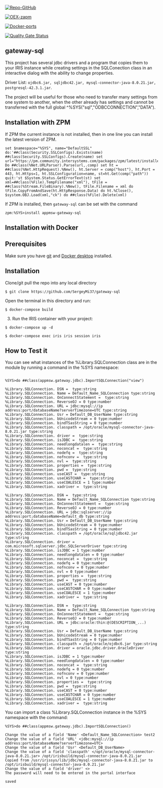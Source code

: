 [![Repo-GitHub](https://img.shields.io/badge/dynamic/xml?color=gold&label=GitHub%20module.xml&prefix=ver.&query=%2F%2FVersion&url=https%3A%2F%2Fraw.githubusercontent.com%2Fsergeymi37%2Fgateway-sql%2Fmaster%2Fmodule.xml)](https://raw.githubusercontent.com/sergeymi37/gateway-sql/master/module.xml)
 
[![OEX-zapm](https://img.shields.io/badge/dynamic/json?url=https:%2F%2Fpm.community.intersystems.com%2Fpackages%2Fappmsw-gateway-sql%2F&label=ZPM-pm.community.intersystems.com&query=$.version&color=green&prefix=appmsw-gateway-sql)](https://openexchange.intersystems.com/package/gateway-sql)
 
[![Docker-ports](https://img.shields.io/badge/dynamic/yaml?color=blue&label=docker-compose&prefix=ports%20-%20&query=%24.services.iris.ports&url=https%3A%2F%2Fraw.githubusercontent.com%2Fsergeymi37%2Fgateway-sql%2Fmaster%2Fdocker-compose.yml)](https://raw.githubusercontent.com/sergeymi37/gateway-sql/master/docker-compose.yml)
 
 [![Quality Gate Status](https://community.objectscriptquality.com/api/project_badges/measure?project=intersystems_iris_community%2Fgateway-sql&metric=alert_status)](https://community.objectscriptquality.com/dashboard?id=intersystems_iris_community%2Fgateway-sql)
 
## gateway-sql
This project has several jdbc drivers and a program that copies them to your IRIS instance while creating settings in the SQLConection class in an interactive dialog with the ability to change properties.

Driver List: `ojdbc6.jar, sqljdbc42.jar, mysql-connector-java-8.0.21.jar, postgresql-42.3.1.jar`.

The project will be useful for those who need to transfer many settings from one system to another, when the other already has settings and cannot be transferred with the full global ^%SYS("sql","ODBCCONNECTION","DATA").

## Installation with ZPM

If ZPM the current instance is not installed, then in one line you can install the latest version of ZPM.
```
set $namespace="%SYS", name="DefaultSSL" do:'##class(Security.SSLConfigs).Exists(name) ##class(Security.SSLConfigs).Create(name) set url="https://pm.community.intersystems.com/packages/zpm/latest/installer" Do ##class(%Net.URLParser).Parse(url,.comp) set ht = ##class(%Net.HttpRequest).%New(), ht.Server = comp("host"), ht.Port = 443, ht.Https=1, ht.SSLConfiguration=name, st=ht.Get(comp("path")) quit:'st $System.Status.GetErrorText(st) set xml=##class(%File).TempFilename("xml"), tFile = ##class(%Stream.FileBinary).%New(), tFile.Filename = xml do tFile.CopyFromAndSave(ht.HttpResponse.Data) do ht.%Close(), $system.OBJ.Load(xml,"ck") do ##class(%File).Delete(xml)
```
If ZPM is installed, then `gateway-sql` can be set with the command
```
zpm:%SYS>install appmsw-gateway-sql
```
## Installation with Docker

## Prerequisites
Make sure you have [git](https://git-scm.com/book/en/v2/Getting-Started-Installing-Git) and [Docker desktop](https://www.docker.com/products/docker-desktop) installed.

## Installation
Clone/git pull the repo into any local directory

```
$ git clone https://github.com/SergeyMi37/gateway-sql
```

Open the terminal in this directory and run:

```
$ docker-compose build
```

3. Run the IRIS container with your project:

```
$ docker-compose up -d

$ docker-compose exec iris iris session iris
```

## How to Test it

You can see what instances of the %Library.SQLConnection class are in the module by running a command in the %SYS namespace:

```

%SYS>do ##class(appmsw.gateway.jdbc).ImportSQLConnection("view")

%Library.SQLConnection. DSN =  type:string
%Library.SQLConnection. Name = Default_Name_SQLConnection type:string
%Library.SQLConnection. OnConnectStatement =  type:string
%Library.SQLConnection. ReverseOJ = 0 type:number
%Library.SQLConnection. URL = jdbc:mysql://ip address:port/databaseName?serverTimezone=UTC type:string
%Library.SQLConnection. Usr = Default_DB_UserName type:string
%Library.SQLConnection. bUnicodeStream = 0 type:number
%Library.SQLConnection. bindTSasString = 0 type:number
%Library.SQLConnection. classpath = /opt/oracle/mysql-connector-java-8.0.21.jar type:string
%Library.SQLConnection. driver =  type:string
%Library.SQLConnection. isJDBC =  type:string
%Library.SQLConnection. needlongdatalen =  type:string
%Library.SQLConnection. noconcat =  type:string
%Library.SQLConnection. nodefq =  type:string
%Library.SQLConnection. nofnconv =  type:string
%Library.SQLConnection. nvl =  type:string
%Library.SQLConnection. properties =  type:string
%Library.SQLConnection. pwd =  type:string
%Library.SQLConnection. useCAST =  type:string
%Library.SQLConnection. useCASTCHAR =  type:string
%Library.SQLConnection. useCOALESCE = 1 type:number
%Library.SQLConnection. xadriver =  type:string

%Library.SQLConnection. DSN =  type:string
%Library.SQLConnection. Name = Default_Name_SQLConnection type:string
%Library.SQLConnection. OnConnectStatement =  type:string
%Library.SQLConnection. ReverseOJ = 0 type:number
%Library.SQLConnection. URL = jdbc:sqlserver://ip address:port;databaseName=default_db type:string
%Library.SQLConnection. Usr = Default_DB_UserName type:string
%Library.SQLConnection. bUnicodeStream = 0 type:number
%Library.SQLConnection. bindTSasString = 0 type:number
%Library.SQLConnection. classpath = /opt/oracle/sqljdbc42.jar type:string
%Library.SQLConnection. driver = com.microsoft.sqlserver.jdbc.SQLServerDriver type:string
%Library.SQLConnection. isJDBC = 1 type:number
%Library.SQLConnection. needlongdatalen = 0 type:number
%Library.SQLConnection. noconcat =  type:string
%Library.SQLConnection. nodefq = 0 type:number
%Library.SQLConnection. nofnconv = 0 type:number
%Library.SQLConnection. nvl = 0 type:number
%Library.SQLConnection. properties =  type:string
%Library.SQLConnection. pwd =  type:string
%Library.SQLConnection. useCAST = 0 type:number
%Library.SQLConnection. useCASTCHAR = 0 type:number
%Library.SQLConnection. useCOALESCE = 1 type:number
%Library.SQLConnection. xadriver =  type:string

%Library.SQLConnection. DSN =  type:string
%Library.SQLConnection. Name = Default_Name_SQLConnection type:string
%Library.SQLConnection. OnConnectStatement =  type:string
%Library.SQLConnection. ReverseOJ = 0 type:number
%Library.SQLConnection. URL = jdbc:oracle:thin:@(DESCRIPTION_...) type:string
%Library.SQLConnection. Usr = Default_DB_UserName type:string
%Library.SQLConnection. bUnicodeStream = 0 type:number
%Library.SQLConnection. bindTSasString = 0 type:number
%Library.SQLConnection. classpath = /opt/oracle/ojdbc6.jar type:string
%Library.SQLConnection. driver = oracle.jdbc.driver.OracleDriver type:string
%Library.SQLConnection. isJDBC = 1 type:number
%Library.SQLConnection. needlongdatalen = 0 type:number
%Library.SQLConnection. noconcat =  type:string
%Library.SQLConnection. nodefq = 0 type:number
%Library.SQLConnection. nofnconv = 0 type:number
%Library.SQLConnection. nvl = 0 type:number
%Library.SQLConnection. properties =  type:string
%Library.SQLConnection. pwd =  type:string
%Library.SQLConnection. useCAST = 0 type:number
%Library.SQLConnection. useCASTCHAR = 0 type:number
%Library.SQLConnection. useCOALESCE = 1 type:number
%Library.SQLConnection. xadriver =  type:string

```

You can import a class %Library.SQLConnection instance in the %SYS namespace with the command:

```
%SYS>do ##class(appmsw.gateway.jdbc).ImportSQLConnection()

Change the value of a field 'Name' <Default_Name_SQLConnection> test2
Change the value of a field 'URL' <jdbc:mysql://ip address:port/databaseName?serverTimezone=UTC>
Change the value of a field 'Usr' <Default_DB_UserName>
Change the value of a field 'classpath' </opt/oracle/mysql-connector-java-8.0.21.jar> /opt/irisbuild/mysql-connector-java-8.0.21.jar
Copied from /usr/irissys/lib/jdbc/mysql-connector-java-8.0.21.jar to /opt/irisbuild/mysql-connector-java-8.0.21.jar
Change the value of a field 'driver' <>
The password will need to be entered in the portal interface

saved

```
